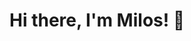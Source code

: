 # Hi there, I'm Milos! 👋

<!--<img align="left" width="47%" src="https://github-readme-stats.vercel.app/api?username=skolsic993&show_icons=true&theme=transparent" />

<img align="left" width="47%" src="https://github-readme-stats.vercel.app/api/top-langs/?username=skolsic993&hide=php,css&theme=transparent&hide_progress=true" />-->

<!--<img align="left" alt="HTML" src="https://img.shields.io/badge/html5-%23E34F26.svg?style=for-the-badge&logo=html5&logoColor=white" />
<img align="left" alt="CSS" src="https://img.shields.io/badge/css3-%231572B6.svg?style=for-the-badge&logo=css3&logoColor=white" />
<img alt="Sass" src="https://img.shields.io/badge/SASS-hotpink.svg?style=for-the-badge&logo=SASS&logoColor=white" />
<img align="left" alt="JavaScript" src="https://img.shields.io/badge/javascript-%23323330.svg?style=for-the-badge&logo=javascript&logoColor=%23F7DF1E" />
<img alt="Typescript" src="https://img.shields.io/badge/typescript-%23007ACC.svg?style=for-the-badge&logo=typescript&logoColor=white" />

<img align="left" alt="Angular" src="https://img.shields.io/badge/angular-%23DD0031.svg?style=for-the-badge&logo=angular&logoColor=white" />
<img align="left" alt="React" src="https://img.shields.io/badge/react-%2320232a.svg?style=for-the-badge&logo=react&logoColor=%2361DAFB" />
<img align="left" alt="Vue" src="https://img.shields.io/badge/vuejs-%2335495e.svg?style=for-the-badge&logo=vuedotjs&logoColor=%234FC08D" />
<img align="left" alt="Nextjs" src="https://img.shields.io/badge/Next-black?style=for-the-badge&logo=next.js&logoColor=white" />
<img alt="Nuxtjs" src="https://img.shields.io/badge/Nuxt-002E3B?style=for-the-badge&logo=nuxtdotjs&logoColor=#00DC82" />

<img align="left" alt="ReactNative" src="https://img.shields.io/badge/react_native-%2320232a.svg?style=for-the-badge&logo=react&logoColor=%2361DAFB" />
<img alt="Ionic" src="https://img.shields.io/badge/Ionic-%233880FF.svg?style=for-the-badge&logo=Ionic&logoColor=white" />

<img align="left" alt="RxJs" src="https://img.shields.io/badge/rxjs-%23B7178C.svg?style=for-the-badge&logo=reactivex&logoColor=white" />
<img align="left" alt="Chart" src="https://img.shields.io/badge/chart.js-F5788D.svg?style=for-the-badge&logo=chart.js&logoColor=white" />
<img align="left" alt="Electron" src="https://img.shields.io/badge/Electron-191970?style=for-the-badge&logo=Electron&logoColor=white" />
<img align="left" alt="Jquery" src="https://img.shields.io/badge/jquery-%230769AD.svg?style=for-the-badge&logo=jquery&logoColor=white" />
<img alt="Angular" src="https://img.shields.io/badge/Nuxt-002E3B?style=for-the-badge&logo=nuxtdotjs&logoColor=#00DC82" />

<img align="left" alt="Bootstrap" src="https://img.shields.io/badge/bootstrap-%23563D7C.svg?style=for-the-badge&logo=bootstrap&logoColor=white" />
<img align="left" alt="Tailwind" src="https://img.shields.io/badge/tailwindcss-%2338B2AC.svg?style=for-the-badge&logo=tailwind-css&logoColor=white" />
<img align="left" alt="Chakra" src="https://img.shields.io/badge/chakra-%234ED1C5.svg?style=for-the-badge&logo=chakraui&logoColor=white" />
<img alt="Ant Design" src="https://img.shields.io/badge/-AntDesign-%230170FE?style=for-the-badge&logo=ant-design&logoColor=white" />

<img align="left" alt="GitHub" src="https://img.shields.io/badge/github-%23121011.svg?style=for-the-badge&logo=github&logoColor=white" />
<img align="left" alt="GitLab" src="https://img.shields.io/badge/gitlab-%23181717.svg?style=for-the-badge&logo=gitlab&logoColor=white" />
<img align="left" alt="Jenkins" src="https://img.shields.io/badge/jenkins-%232C5263.svg?style=for-the-badge&logo=jenkins&logoColor=white" />
<img align="left" alt="Supabase" src="https://img.shields.io/badge/Supabase-3ECF8E?style=for-the-badge&logo=supabase&logoColor=white" />
<img align="left" alt="MongoDB" src="https://img.shields.io/badge/MongoDB-%234ea94b.svg?style=for-the-badge&logo=mongodb&logoColor=white" />
<img align="left" alt="Firebase" src="https://img.shields.io/badge/firebase-%23039BE5.svg?style=for-the-badge&logo=firebase" />
<img alt="Docker" src="https://img.shields.io/badge/docker-%230db7ed.svg?style=for-the-badge&logo=docker&logoColor=white" />
-->





